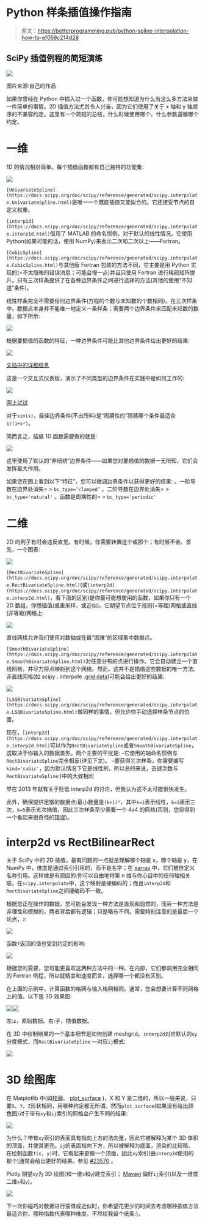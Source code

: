 # Python 样条插值操作指南

> 原文：<https://betterprogramming.pub/python-spline-interpolation-how-to-ef059c214d28>

## SciPy 插值例程的简短演练

![](img/9fcbea9aabb6bbf1d1dd7216d46d2121.png)

图片来源:自己的作品

如果你曾经在 Python 中插入过一个函数，你可能想知道为什么有这么多方法来做一件简单的事情。2D 插值方法尤其令人兴奋，因为它们使用了关于 x 轴和 y 轴顺序的不兼容约定。这里有一个简短的总结，什么时候使用哪个，什么参数遵循哪个约定。

# 一维

1D 的情况相对简单。每个插值函数都有自己独特的功能集:

![](img/ec5cc8668be330720308c9cdd1dc583b.png)

`[UnivariateSpline](https://docs.scipy.org/doc/scipy/reference/generated/scipy.interpolate.UnivariateSpline.html)`是唯一一个既能插值又能拟合的。它还接受节点的自定义权重。

`[interp1d](https://docs.scipy.org/doc/scipy/reference/generated/scipy.interpolate.interp1d.html)`借用了 MATLAB 的命名惯例。对于默认的线性情况，它使用 Python(如果可能的话，使用 NumPy)来表示二次和二次以上——Fortran。

`[CubicSpline](https://docs.scipy.org/doc/scipy/reference/generated/scipy.interpolate.CubicSpline.html)`与其他瘦 Fortran 包装的方法不同，它主要是用 Python 实现的(=不太隐晦的错误消息；可能会慢一点)并且只使用 Fortran 进行稀疏矩阵提升。只有三次样条提供了在各种边界条件之间进行选择的方法(其他的使用“不知道”条件)。

线性样条完全不需要任何边界条件(方程的个数与未知数的个数相同)。在三次样条中，数据点本身并不能唯一地定义一条样条；需要两个边界条件来匹配未知数的数量，如下所示:

![](img/158cebcaddf262b302d7a1de3f30ea06.png)

根据要插值的函数的特征，一种边界条件可能比其他边界条件给出更好的结果:

![](img/91b80ccb4be831dd344fda6be1a11608.png)

[文档中的详细信息](https://docs.scipy.org/doc/scipy/reference/generated/scipy.interpolate.CubicSpline.html)

这是一个交互式仪表板，演示了不同类型的边界条件在实践中是如何工作的:

![](img/f321f650cb249d64acf4aeb93eff5887.png)

[网上试试](https://si1.alwaysdata.net/myapp)

对于`sin(x)`，最佳边界条件(不出所料)是“周期性的”猜猜哪个条件最适合`1/(1+x²)`。

简而言之，插值 1D 函数需要做的就是:

![](img/324b6d87970fa4f6ed21c3679955e310.png)

这里使用了默认的“非纽结”边界条件——如果您对要插值的数据一无所知，它们会发挥最大作用。

如果您在图上看到以下“特征”，您可以微调边界条件以获得更好的结果:
。一阶导数在边界处消失= > `bc_type=‘clamped’` 。二阶导数在边界处消失= > `bc_type='natural'` 。函数是周期性的= > `bc_type='periodic'`

# 二维

2D 的例子有时会违反直觉。有时候，你需要转置这个或那个；有时候不会。首先，一个图表:

![](img/4bd59985c9cda3d63d3c6c8faf723c9a.png)

`[RectBivariateSpline](https://docs.scipy.org/doc/scipy/reference/generated/scipy.interpolate.RectBivariateSpline.html)`(或`[interp2d](https://docs.scipy.org/doc/scipy/reference/generated/scipy.interpolate.interp2d.html)`，看下面的区别)是你最可能想使用的函数，如果你只有一个 2D 数组，你想插值(或重采样，或近似)。它期望节点位于规则(=等距)网格或直线(非等距)网格上:

![](img/07dcf2018d3231fc7473cf13c827854d.png)

直线网格允许我们使用对数轴或在最“困难”的区域集中数据点。

`[SmoothBivariateSpline](https://docs.scipy.org/doc/scipy/reference/generated/scipy.interpolate.SmoothBivariateSpline.html)`对任意分布的点进行操作。它会自动建立一个直线网格，并尽力将点映射到这个网格。然而，这并不是插值这些数据的唯一方法。非直线网格(如 scipy . interpole .[grid data](https://docs.scipy.org/doc/scipy/reference/generated/scipy.interpolate.griddata.html))可能会给出更好的结果:

![](img/0ca20f0b741b15c206ff5882f6f443c6.png)

`[LSQBivariateSpline](https://docs.scipy.org/doc/scipy/reference/generated/scipy.interpolate.LSQBivariateSpline.html)`做同样的事情，但允许你手动选择样条节点的位置。

现在，`[interp2d](https://docs.scipy.org/doc/scipy/reference/generated/scipy.interpolate.interp2d.html)`可以作为`RectBivariateSpline`或者`SmoothBivariateSpline`，这取决于你输入的数据类型。两个主要的干扰是:
–它使用的轴命名惯例与`RectBivariateSpline`完全相反(详见下文)。
–要获得三次样条，你需要编写`kind='cubic'`，因为默认情况下它是线性的，所以总的来说，击键次数与`RectBivariateSpline`:)中的大致相同

早在 2013 年就有关于贬低 interp2d 的讨论，但我认为这不太可能很快发生。

此外，确保提供足够的数据点:最小数量是`(k+1)²`，其中`k=1`表示线性，`k=3`表示三次，`k=5`表示五次插值，因此三次样条至少需要一个 4x4 的网格(否则，您将得到一个看起来很奇怪的[错误](https://scicomp.stackexchange.com/questions/31306/problems-with-pythons-interp-2d))。

# interp2d vs RectBilinearRect

关于 SciPy 中的 2D 插值，最有问题的一点就是理解哪个轴是 x，哪个轴是 y，在 NumPy 中，维度是通过索引引用的，而不是名字；在 [xarray](https://docs.xarray.dev/en/stable/) 中，它们被自定义名称引用。这样做是有原因的:你可以自由地将第 n 维与你心目中的任何轴相关联。在`scipy.interpolate`中，这个映射是硬编码的；而且`interp2d`和`RectBivariateSpline`之间硬编码不一致。

根据您正在操作的数据，您可能会发现一种方法是直观和自然的，而另一种方法是非理性和模糊的。两者背后都有逻辑；只是略有不同。需要特别注意的是最后一个论点，`z`:

![](img/04b8b77d3a5c502ddbca058006ce7abb.png)

函数`f`返回的值也受到约定的影响:

![](img/df7164cfdd6533a59aabd293b0aef1f6.png)

根据您的需要，您可能更喜欢这两种方法中的一种。在内部，它们都调用完全相同的 Fortran 例程，所以就精度和速度而言，选择哪一个都没有区别。

在上面的示例中，计算函数的格网与输入格网相同。通常，您会想要计算不同网格上的值。以下是 3D 效果图:

![](img/56326ee10c7d70aad91d5a2329178b75.png)![](img/5c326a4d2a482daeec86465cc1c47622.png)

左:z，原始数据。右:子，插值数据。

在 3D 中绘制结果的一个基本细节是如何创建 meshgrid。`interp2d`对应默认的`xy`分度模式，而`RectBivariateSpline` —对应`ij`模式:

![](img/f0073425560dd7333ec5ecf072b41e40.png)

# 3D 绘图库

在 Matplotlib 中(如[轮廓](https://matplotlib.org/stable/api/_as_gen/matplotlib.pyplot.contour.html)、 [plot_surface](https://matplotlib.org/stable/tutorials/toolkits/mplot3d.html?highlight=plot_surface#mpl_toolkits.mplot3d.Axes3D.plot_surface) )，X 和 Y 是二维的，所以一般来说，只要`X`、`Y`、`Z`形状相同，用哪种约定都无所谓。然而`plot_surface`(如果没有给出颜色图)对于带有`xy`和`ij`索引的网格会产生不同的结果:

![](img/0a048206f8bf4c3c2ea6f8d8d3952ab4.png)

为什么？带有`xy`索引的表面具有指向上方的法向量，因此它被解释为某个 3D 体积的顶面，并使其更亮。`ij`的表面指向下方，所以被解释为底面，渲染的比较暗。在绘制函数`f(x, y)`时，它看起来更像一个顶面，因此`xy`索引(由`interp2d`使用的那个)通常会给出更好的结果。参见 [#23570](https://github.com/matplotlib/matplotlib/issues/23570) 。

Plotly 期望`xy`为 3D 绘图(和一维`x`和`y`)建立索引； [Mayavi](https://docs.enthought.com/mayavi/mayavi/auto/mlab_helper_functions.html#surf) 偏好`ij`索引(以及一维或二维`x`和`y`)。

![](img/4cc91be95c6ad22fbf9aaf4034d601a3.png)

下一次你碰巧对数据进行插值或近似时，你希望花更少的时间去考虑哪种插值方法最适合你，哪种指数代表哪种维度。不然给我留个纸条:)。